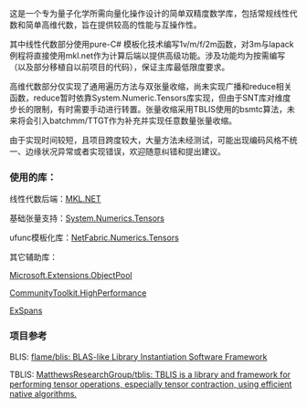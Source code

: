 这是一个专为量子化学所需向量化操作设计的简单双精度数学库，包括常规线性代数和简单高维代数，旨在提供较高的性能与互操作性。

其中线性代数部分使用pure-C# 模板化技术编写1v/m/f/2m函数，对3m与lapack例程将直接使用mkl.net作为计算后端以提供高级功能。涉及功能均为按需编写（以及部分移植自以前项目的代码），保证主库最低限度要求。

高维代数部分仅实现了通用遍历方法与双张量收缩，尚未实现广播和reduce相关函数，reduce暂时依靠System.Numeric.Tensors库实现，但由于SNT库对维度步长的限制，有时需要手动进行转置。张量收缩采用TBLIS使用的bsmtc算法，未来将会引入batchmm/TTGT作为补充并实现任意数量张量收缩。

由于实现时间较短，且项目跨度较大，大量方法未经测试，可能出现编码风格不统一、边缘状况异常或者实现错误，欢迎随意纠错和提出建议。

### 使用的库：

线性代数后端：[MKL.NET ](https://github.com/MKL-NET/MKL.NET)

基础张量支持：[System.Numerics.Tensors](https://github.com/dotnet/runtime)

ufunc模板化库：[NetFabric.Numerics.Tensors](https://github.com/NetFabric/NetFabric.Numerics.Tensors)

其它辅助库：

[Microsoft.Extensions.ObjectPool](https://github.com/dotnet/runtime)

[CommunityToolkit.HighPerformance](https://github.com/CommunityToolkit/dotnet)

[ExSpans](https://github.com/zyl910/ExSpans)

### 项目参考

BLIS: [flame/blis: BLAS-like Library Instantiation Software Framework](https://github.com/flame/blis)

TBLIS: [MatthewsResearchGroup/tblis: TBLIS is a library and framework for performing tensor operations, especially tensor contraction, using efficient native algorithms.](https://github.com/MatthewsResearchGroup/tblis)